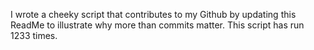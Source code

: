 I wrote a cheeky script that contributes to my Github by updating this ReadMe to illustrate why more than commits matter. This script has run 1233 times.